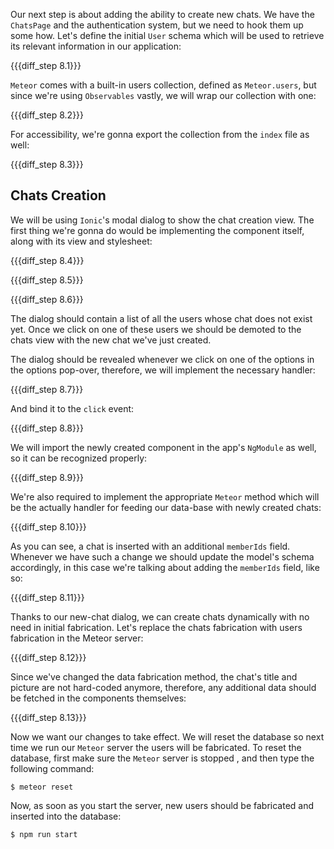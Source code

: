 Our next step is about adding the ability to create new chats. We have the `ChatsPage` and the authentication system, but we need to hook them up some how. Let's define the initial `User` schema which will be used to retrieve its relevant information in our application:

{{{diff_step 8.1}}}

`Meteor` comes with a built-in users collection, defined as `Meteor.users`, but since we're using `Observables` vastly, we will wrap our collection with one:

{{{diff_step 8.2}}}

For accessibility, we're gonna export the collection from the `index` file as well:

{{{diff_step 8.3}}}

## Chats Creation

We will be using `Ionic`'s modal dialog to show the chat creation view. The first thing we're gonna do would be implementing the component itself, along with its view and stylesheet:

{{{diff_step 8.4}}}

{{{diff_step 8.5}}}

{{{diff_step 8.6}}}

The dialog should contain a list of all the users whose chat does not exist yet. Once we click on one of these users we should be demoted to the chats view with the new chat we've just created.

The dialog should be revealed whenever we click on one of the options in the options pop-over, therefore, we will implement the necessary handler:

{{{diff_step 8.7}}}

And bind it to the `click` event:

{{{diff_step 8.8}}}

We will import the newly created component in the app's `NgModule` as well, so it can be recognized properly:

{{{diff_step 8.9}}}

We're also required to implement the appropriate `Meteor` method which will be the actually handler for feeding our data-base with newly created chats:

{{{diff_step 8.10}}}

As you can see, a chat is inserted with an additional `memberIds` field. Whenever we have such a change we should update the model's schema accordingly, in this case we're talking about adding the `memberIds` field, like so:

{{{diff_step 8.11}}}

Thanks to our new-chat dialog, we can create chats dynamically with no need in initial fabrication. Let's replace the chats fabrication with users fabrication in the Meteor server:

{{{diff_step 8.12}}}

Since we've changed the data fabrication method, the chat's title and picture are not hard-coded anymore, therefore, any additional data should be fetched in the components themselves:

{{{diff_step 8.13}}}

Now we want our changes to take effect. We will reset the database so next time we run our `Meteor` server the users will be fabricated. To reset the database, first make sure the `Meteor` server is stopped , and then type the following command:

    $ meteor reset

Now, as soon as you start the server, new users should be fabricated and inserted into the database:

    $ npm run start